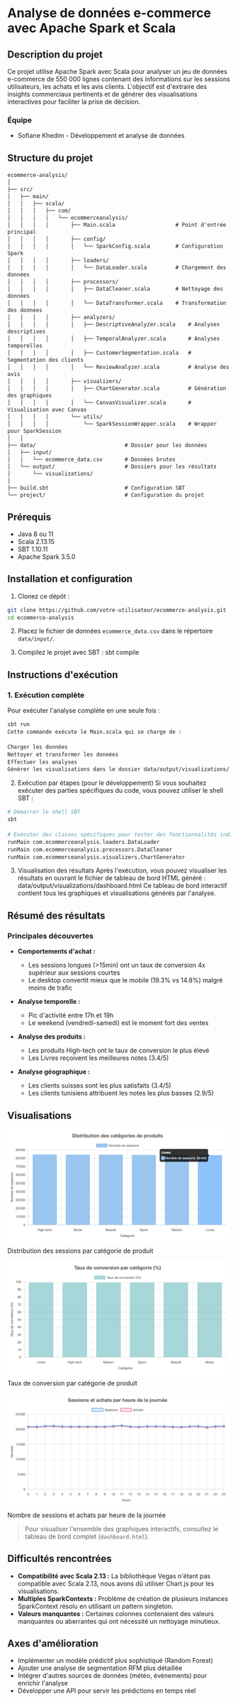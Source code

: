 # Analyse de données e-commerce avec Apache Spark et Scala

## Description du projet

Ce projet utilise Apache Spark avec Scala pour analyser un jeu de données e-commerce de 550 000 lignes contenant des informations sur les sessions utilisateurs, les achats et les avis clients. L'objectif est d'extraire des insights commerciaux pertinents et de générer des visualisations interactives pour faciliter la prise de décision.

### Équipe

* Sofiane Khedim - Développement et analyse de données

## Structure du projet

```plaintext
ecommerce-analysis/
│
├── src/
│   ├── main/
│   │   ├── scala/
│   │   │   ├── com/
│   │   │   │   └── ecommerceanalysis/
│   │   │   │       ├── Main.scala                   # Point d'entrée principal
│   │   │   │       ├── config/
│   │   │   │       │   └── SparkConfig.scala        # Configuration Spark
│   │   │   │       ├── loaders/
│   │   │   │       │   └── DataLoader.scala         # Chargement des données
│   │   │   │       ├── processors/
│   │   │   │       │   ├── DataCleaner.scala        # Nettoyage des données
│   │   │   │       │   └── DataTransformer.scala    # Transformation des données
│   │   │   │       ├── analyzers/
│   │   │   │       │   ├── DescriptiveAnalyzer.scala    # Analyses descriptives
│   │   │   │       │   ├── TemporalAnalyzer.scala       # Analyses temporelles
│   │   │   │       │   ├── CustomerSegmentation.scala   # Segmentation des clients
│   │   │   │       │   └── ReviewAnalyzer.scala         # Analyse des avis
│   │   │   │       ├── visualizers/
│   │   │   │       │   ├── ChartGenerator.scala         # Génération des graphiques
│   │   │   │       │   └── CanvasVisualizer.scala       # Visualisation avec Canvas
│   │   │   │       └── utils/
│   │   │   │           └── SparkSessionWrapper.scala    # Wrapper pour SparkSession
│   │
├── data/                            # Dossier pour les données
│   ├── input/
│   │   └── ecommerce_data.csv       # Données brutes
│   └── output/                      # Dossiers pour les résultats
│       └── visualizations/
│
├── build.sbt                        # Configuration SBT
└── project/                         # Configuration du projet
```

## Prérequis

* Java 8 ou 11
* Scala 2.13.15
* SBT 1.10.11
* Apache Spark 3.5.0

## Installation et configuration

1. Clonez ce dépôt :

```bash
git clone https://github.com/votre-utilisateur/ecommerce-analysis.git
cd ecommerce-analysis
```

2. Placez le fichier de données `ecommerce_data.csv` dans le répertoire `data/input/`.

3. Compilez le projet avec SBT :
   sbt compile

## Instructions d'exécution

### 1. Exécution complète

Pour exécuter l'analyse complète en une seule fois :

```bash
sbt run
Cette commande exécute le Main.scala qui se charge de :

Charger les données
Nettoyer et transformer les données
Effectuer les analyses
Générer les visualisations dans le dossier data/output/visualizations/
```

2. Exécution par étapes (pour le développement)
   Si vous souhaitez exécuter des parties spécifiques du code, vous pouvez utiliser le shell SBT :

```bash
# Démarrer le shell SBT
sbt

# Exécuter des classes spécifiques pour tester des fonctionnalités individuelles
runMain com.ecommerceanalysis.loaders.DataLoader
runMain com.ecommerceanalysis.processors.DataCleaner
runMain com.ecommerceanalysis.visualizers.ChartGenerator
```

3. Visualisation des résultats
   Après l'exécution, vous pouvez visualiser les résultats en ouvrant le fichier de tableau de bord HTML généré :
   data/output/visualizations/dashboard.html
   Ce tableau de bord interactif contient tous les graphiques et visualisations générés par l'analyse.

## Résumé des résultats

### Principales découvertes

* **Comportements d'achat :**

  * Les sessions longues (>15min) ont un taux de conversion 4x supérieur aux sessions courtes
  * Le desktop convertit mieux que le mobile (19.3% vs 14.8%) malgré moins de trafic

* **Analyse temporelle :**

  * Pic d'activité entre 17h et 19h
  * Le weekend (vendredi-samedi) est le moment fort des ventes

* **Analyse des produits :**

  * Les produits High-tech ont le taux de conversion le plus élevé
  * Les Livres reçoivent les meilleures notes (3.4/5)

* **Analyse géographique :**

  * Les clients suisses sont les plus satisfaits (3.4/5)
  * Les clients tunisiens attribuent les notes les plus basses (2.9/5)

## Visualisations

![Distribution des sessions par catégorie de produit](/data/output/visualizations/png/Distribution_sessions_categorie.png "")
Distribution des sessions par catégorie de produit

![Taux de conversion par catégorie de produit](/data/output/visualizations/png/Taux_conversion_categorie.png "")
Taux de conversion par catégorie de produit


![Nombre de sessions et achats par heure de la journée](/data/output/visualizations/png/Nombre_sessions_achats_heure.png "")
Nombre de sessions et achats par heure de la journée

> Pour visualiser l'ensemble des graphiques interactifs, consultez le tableau de bord complet (`dashboard.html`). 


## Difficultés rencontrées

* **Compatibilité avec Scala 2.13 :** La bibliothèque Vegas n'étant pas compatible avec Scala 2.13, nous avons dû utiliser Chart.js pour les visualisations.
* **Multiples SparkContexts :** Problème de création de plusieurs instances SparkContext résolu en utilisant un pattern singleton.
* **Valeurs manquantes :** Certaines colonnes contenaient des valeurs manquantes ou aberrantes qui ont nécessité un nettoyage minutieux.

## Axes d'amélioration

* Implémenter un modèle prédictif plus sophistiqué (Random Forest)
* Ajouter une analyse de segmentation RFM plus détaillée
* Intégrer d'autres sources de données (météo, événements) pour enrichir l'analyse
* Développer une API pour servir les prédictions en temps réel
